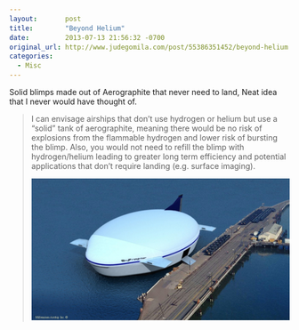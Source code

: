 ```yaml
---
layout:       post
title:        "Beyond Helium"
date:         2013-07-13 21:56:32 -0700
original_url: http://www.judegomila.com/post/55386351452/beyond-helium
categories:
  - Misc
---
```


Solid blimps made out of Aerographite that never need to land, Neat idea that I never would have thought of.

 > 
 > 
 >  
 > 
 >  I can envisage airships that don’t use hydrogen or helium but use a “solid” tank of aerographite, meaning there would be no risk of explosions from the flammable hydrogen and lower risk of bursting the blimp. Also, you would not need to refill the blimp with hydrogen/helium leading to greater long term efficiency and potential applications that don’t require landing (e.g. surface imaging). 
 > 
 >  ![image](/assets/import/790a7e9d4dad1ae257011b6f51c51bbf.jpg) 
 > 
 >  
 > 
 > 
